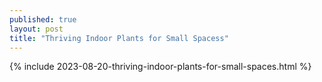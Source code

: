 ```yaml
---
published: true
layout: post
title: "Thriving Indoor Plants for Small Spacess"
---
```

{% include 2023-08-20-thriving-indoor-plants-for-small-spaces.html %}
